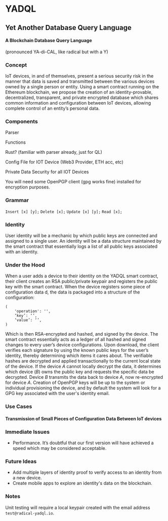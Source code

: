 # YADQL
## Yet Another Database Query Language
#### A Blockchain Database Query Language
(pronounced YA-di-CAL, like radical but with a Y)

### Concept
IoT devices, in and of themselves, present a serious security risk in the manner that data is saved and transmitted between the various devices owned by a single person or entity. Using a smart contract running on the Ethereum blockchain, we propose the creation of an identity-provable, decentralized, transparent, and private encrypted database which shares common information and configuration between IoT devices, allowing complete control of an entity’s personal data.

### Components
Parser

Functions

Rust? (familiar with parser already, just for QL)

Config File for IOT Device (Web3 Provider, ETH acc, etc)

Private Data Security for all IOT Devices

You will need some OpenPGP client (gpg works fine) installed for encryption purposes.

### Grammar
```Insert [x] [y];```
```Delete [x];```
```Update [x] [y];```
```Read [x];```

### Identity
User identity will be a mechanic by which public keys are connected and assigned to a single user. An identity will be a data structure maintained by the smart contract that essentially logs a list of all public keys associated with an identity.

### Under the Hood
When a user adds a device to their identity on the YADQL smart contract, their client creates an RSA public/private keypair and registers the public key with the smart contract. When the device registers some piece of configuration data d, the data is packaged into a structure of the configuration:
```
(
    'operation': '',
    ‘key’: ‘’,
    ‘value’: ‘’,
)
```
Which is then RSA-encrypted and hashed, and signed by the device. The smart contract essentially acts as a ledger of all hashed and signed changes to every user’s device configurations. Upon download, the client verifies each signature by using the known public keys for the user’s identity, thereby determining which items it cares about. The verifiable hashes are decrypted and applied transactionally to the current local state of the device. If the device *A* cannot locally decrypt the data, it determines which device (*B*) owns the public key and requests the specific data be decrypted. Device *B* transmits the data back to device *A*, now re-encrypted for device *A*. Creation of OpenPGP keys will be up to the system or individual provisioning the device, and by default the system will look for a GPG key associated with the user's identity email.

### Use Cases
#### Transmission of Small Pieces of Configuration Data Between IoT devices

### Immediate Issues
* Performance. It’s doubtful that our first version will have achieved a speed which may be considered acceptable.

### Future Ideas
* Add multiple layers of identity proof to verify access to an identity from a new device.
* Create mobile apps to explore an identity's data on the blockchain.

### Notes
Unit testing will require a local keypair created with the email address `test@radical-yadql.io`.